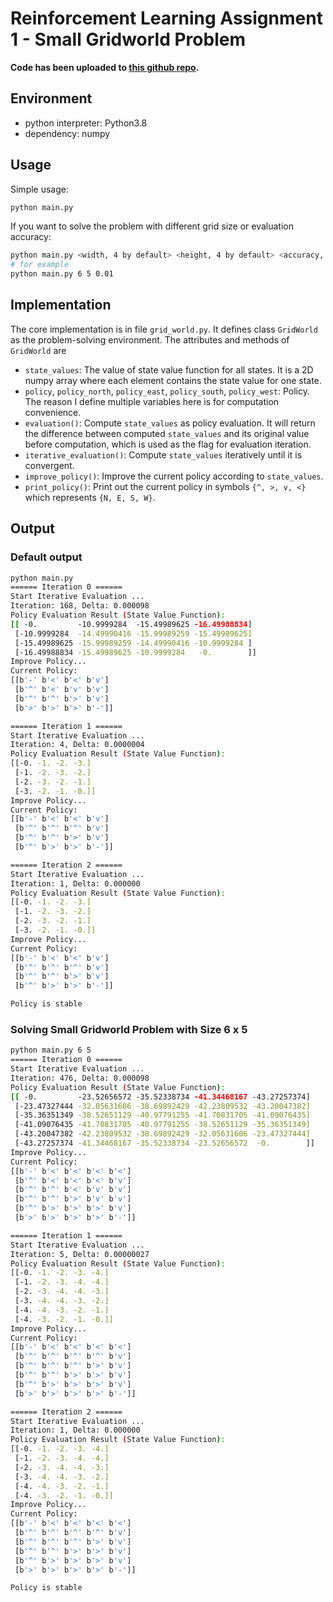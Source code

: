 # Reinforcement Learning Assignment 1 - Small Gridworld Problem
**Code has been uploaded to [this github repo](https://github.com/Riften/SJTU-Reinforcement-Learning-2021Aut-Assignments/tree/master/Assignment1).**
## Environment
- python interpreter: Python3.8
- dependency: numpy

## Usage
Simple usage:
```bash
python main.py
```

If you want to solve the problem with different grid size or evaluation accuracy:
```bash
python main.py <width, 4 by default> <height, 4 by default> <accuracy, 1e-4 by default>
# for example
python main.py 6 5 0.01
```

## Implementation
The core implementation is in file `grid_world.py`. It defines class `GridWorld` as
the problem-solving environment. The attributes and methods of `GridWorld` are
- `state_values`: The value of state value function for all states. It is a 2D numpy array
where each element contains the state value for one state.
- `policy`, `policy_north`, `policy_east`, `policy_south`, `policy_west`: Policy. The
reason I define multiple variables here is for computation convenience.
- `evaluation()`: Compute `state_values` as policy evaluation. It will return the difference
between computed `state_values` and its original value before computation, which is 
used as the flag for evaluation iteration.
- `iterative_evaluation()`: Compute `state_values` iteratively until it is convergent.
- `improve_policy()`: Improve the current policy according to `state_values`.
- `print_policy()`: Print out the current policy in symbols `{^, >, v, <}` which represents
`{N, E, S, W}`.

## Output
### Default output
```bash
python main.py
====== Iteration 0 ======
Start Iterative Evaluation ...
Iteration: 168, Delta: 0.000098
Policy Evaluation Result (State Value Function):
[[ -0.         -10.9999284  -15.49989625 -16.49988834]
 [-10.9999284  -14.49990416 -15.99989259 -15.49989625]
 [-15.49989625 -15.99989259 -14.49990416 -10.9999284 ]
 [-16.49988834 -15.49989625 -10.9999284   -0.        ]]
Improve Policy...
Current Policy:
[[b'-' b'<' b'<' b'v']
 [b'^' b'<' b'v' b'v']
 [b'^' b'^' b'>' b'v']
 [b'>' b'>' b'>' b'-']]

====== Iteration 1 ======
Start Iterative Evaluation ...
Iteration: 4, Delta: 0.0000004
Policy Evaluation Result (State Value Function):
[[-0. -1. -2. -3.]
 [-1. -2. -3. -2.]
 [-2. -3. -2. -1.]
 [-3. -2. -1. -0.]]
Improve Policy...
Current Policy:
[[b'-' b'<' b'<' b'v']
 [b'^' b'^' b'^' b'v']
 [b'^' b'^' b'>' b'v']
 [b'^' b'>' b'>' b'-']]

====== Iteration 2 ======
Start Iterative Evaluation ...
Iteration: 1, Delta: 0.000000
Policy Evaluation Result (State Value Function):
[[-0. -1. -2. -3.]
 [-1. -2. -3. -2.]
 [-2. -3. -2. -1.]
 [-3. -2. -1. -0.]]
Improve Policy...
Current Policy:
[[b'-' b'<' b'<' b'v']
 [b'^' b'^' b'^' b'v']
 [b'^' b'^' b'>' b'v']
 [b'^' b'>' b'>' b'-']]

Policy is stable

```

### Solving Small Gridworld Problem with Size 6 x 5
```bash
python main.py 6 5
====== Iteration 0 ======
Start Iterative Evaluation ...
Iteration: 476, Delta: 0.000098
Policy Evaluation Result (State Value Function):
[[ -0.         -23.52656572 -35.52338734 -41.34468167 -43.27257374]
 [-23.47327444 -32.05631606 -38.69892429 -42.23809532 -43.20047382]
 [-35.36351349 -38.52651129 -40.97791255 -41.70831705 -41.09076435]
 [-41.09076435 -41.70831705 -40.97791255 -38.52651129 -35.36351349]
 [-43.20047382 -42.23809532 -38.69892429 -32.05631606 -23.47327444]
 [-43.27257374 -41.34468167 -35.52338734 -23.52656572  -0.        ]]
Improve Policy...
Current Policy:
[[b'-' b'<' b'<' b'<' b'<']
 [b'^' b'<' b'<' b'<' b'v']
 [b'^' b'^' b'<' b'v' b'v']
 [b'^' b'^' b'>' b'v' b'v']
 [b'^' b'>' b'>' b'>' b'v']
 [b'>' b'>' b'>' b'>' b'-']]

====== Iteration 1 ======
Start Iterative Evaluation ...
Iteration: 5, Delta: 0.00000027
Policy Evaluation Result (State Value Function):
[[-0. -1. -2. -3. -4.]
 [-1. -2. -3. -4. -4.]
 [-2. -3. -4. -4. -3.]
 [-3. -4. -4. -3. -2.]
 [-4. -4. -3. -2. -1.]
 [-4. -3. -2. -1. -0.]]
Improve Policy...
Current Policy:
[[b'-' b'<' b'<' b'<' b'<']
 [b'^' b'^' b'^' b'^' b'v']
 [b'^' b'^' b'^' b'>' b'v']
 [b'^' b'^' b'>' b'>' b'v']
 [b'^' b'>' b'>' b'>' b'v']
 [b'>' b'>' b'>' b'>' b'-']]

====== Iteration 2 ======
Start Iterative Evaluation ...
Iteration: 1, Delta: 0.000000
Policy Evaluation Result (State Value Function):
[[-0. -1. -2. -3. -4.]
 [-1. -2. -3. -4. -4.]
 [-2. -3. -4. -4. -3.]
 [-3. -4. -4. -3. -2.]
 [-4. -4. -3. -2. -1.]
 [-4. -3. -2. -1. -0.]]
Improve Policy...
Current Policy:
[[b'-' b'<' b'<' b'<' b'<']
 [b'^' b'^' b'^' b'^' b'v']
 [b'^' b'^' b'^' b'>' b'v']
 [b'^' b'^' b'>' b'>' b'v']
 [b'^' b'>' b'>' b'>' b'v']
 [b'>' b'>' b'>' b'>' b'-']]

Policy is stable

```